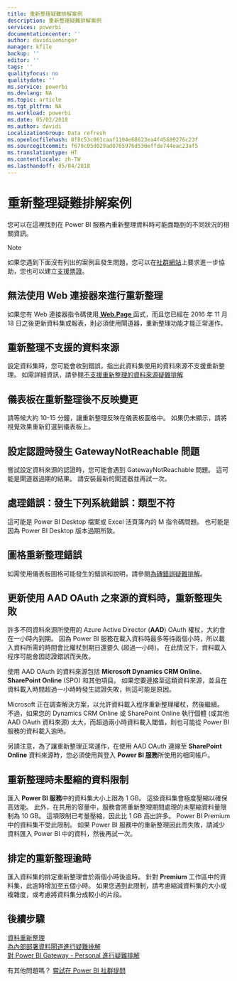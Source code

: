 ```yaml
---
title: 重新整理疑難排解案例
description: 重新整理疑難排解案例
services: powerbi
documentationcenter: ''
author: davidiseminger
manager: kfile
backup: ''
editor: ''
tags: ''
qualityfocus: no
qualitydate: ''
ms.service: powerbi
ms.devlang: NA
ms.topic: article
ms.tgt_pltfrm: NA
ms.workload: powerbi
ms.date: 05/02/2018
ms.author: davidi
LocalizationGroup: Data refresh
ms.openlocfilehash: 8f8c53c061caaf1104e68623ea4f45680276c23f
ms.sourcegitcommit: f679c05d029ad0765976d530effde744eac23af5
ms.translationtype: HT
ms.contentlocale: zh-TW
ms.lasthandoff: 05/04/2018
---
```

# <a name="troubleshooting-refresh-scenarios"></a>重新整理疑難排解案例
您可以在這裡找到在 Power BI 服務內重新整理資料時可能面臨到的不同狀況的相關資訊。

> [!NOTE]
> 如果您遇到下面沒有列出的案例且發生問題，您可以在[社群網站](http://community.powerbi.com/)上要求進一步協助，您也可以建立[支援票證](https://powerbi.microsoft.com/support/)。
> 
> 

## <a name="refresh-using-web-connector-doesnt-work-properly"></a>無法使用 Web 連接器來進行重新整理
如果您有 Web 連接器指令碼使用[ **Web.Page** ](https://msdn.microsoft.com/library/mt260924.aspx)函式，而且您已經在 2016 年 11 月 18 日之後更新資料集或報表，則必須使用閘道器，重新整理功能才能正常運作。

## <a name="unsupported-data-source-for-refresh"></a>重新整理不支援的資料來源
設定資料集時，您可能會收到錯誤，指出此資料集使用的資料來源不支援重新整理。 如需詳細資訊，請參閱[不支援重新整理的資料來源疑難排解](service-admin-troubleshoot-unsupported-data-source-for-refresh.md)

## <a name="dashboard-doesnt-reflect-changes-after-refresh"></a>儀表板在重新整理後不反映變更
請等候大約 10-15 分鐘，讓重新整理反映在儀表板圖格中。  如果仍未顯示，請將視覺效果重新釘選到儀表板上。

## <a name="gatewaynotreachable-when-setting-credentials"></a>設定認證時發生 GatewayNotReachable 問題
嘗試設定資料來源的認證時，您可能會遇到 GatewayNotReachable 問題。 這可能是閘道器過期的結果。  請安裝最新的閘道器並再試一次。

## <a name="processing-error-the-following-system-error-occurred-type-mismatch"></a>處理錯誤：發生下列系統錯誤：類型不符
這可能是 Power BI Desktop 檔案或 Excel 活頁簿內的 M 指令碼問題。  也可能是因為 Power BI Desktop 版本過期所致。

## <a name="tile-refresh-errors"></a>圖格重新整理錯誤
如需使用儀表板圖格可能發生的錯誤和說明，請參閱[為磚錯誤疑難排解](refresh-troubleshooting-tile-errors.md)。

## <a name="refresh-fails-when-updating-data-from-sources-that-use-aad-oauth"></a>更新使用 AAD OAuth 之來源的資料時，重新整理失敗
許多不同資料來源所使用的 Azure Active Director (**AAD**) OAuth 權杖，大約會在一小時內到期。 因為 Power BI 服務在載入資料時最多等待兩個小時，所以載入資料所需的時間會比權杖到期日還要久 (超過一小時)。 在此情況下，資料載入程序可能會因認證錯誤而失敗。

使用 AAD OAuth 的資料來源包括 **Microsoft Dynamics CRM Online**、**SharePoint Online** (SPO) 和其他項目。 如果您要連接至這類資料來源，並且在資料載入時間超過一小時時發生認證失敗，則這可能是原因。

Microsoft 正在調查解決方案，以允許資料載入程序重新整理權杖，然後繼續。 不過，如果您的 Dynamics CRM Online 或 SharePoint Online 執行個體 (或其他 AAD OAuth 資料來源) 太大，而超過兩小時資料載入閾值，則也可能從 Power BI 服務的資料載入逾時。

另請注意，為了讓重新整理正常運作，在使用 AAD OAuth 連線至 **SharePoint Online** 資料來源時，您必須使用與登入 **Power BI 服務**所使用的相同帳戶。

## <a name="uncompressed-data-limits-for-refresh"></a>重新整理時未壓縮的資料限制
匯入 **Power BI 服務**中的資料集大小上限為 1 GB。 這些資料集會極度壓縮以確保高效能。 此外，在共用的容量中，服務會將重新整理期間處理的未壓縮資料量限制為 10 GB。 這項限制已考量壓縮，因此比 1 GB 高出許多。 Power BI Premium 中的資料集不受此限制。 如果 Power BI 服務中的重新整理因此而失敗，請減少資料匯入 Power BI 中的資料，然後再試一次。

## <a name="scheduled-refresh-timeout"></a>排定的重新整理逾時
匯入資料集的排定重新整理會於兩個小時後逾時。 針對 **Premium** 工作區中的資料集，此逾時增加至五個小時。 如果您遇到此限制，請考慮縮減資料集的大小或複雜度，或考慮將資料集分成較小的片段。

## <a name="next-steps"></a>後續步驟
[資料重新整理](refresh-data.md)  
[為內部部署資料閘道進行疑難排解](service-gateway-onprem-tshoot.md)  
[對 Power BI Gateway - Personal 進行疑難排解](service-admin-troubleshooting-power-bi-personal-gateway.md)  

有其他問題嗎？ [嘗試在 Power BI 社群提問](http://community.powerbi.com/)

